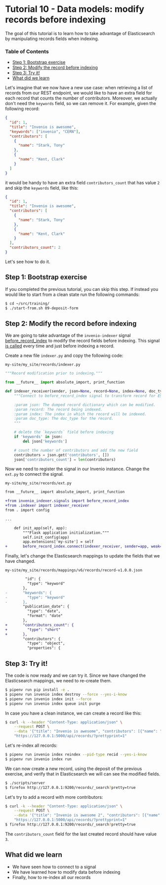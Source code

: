 # Tutorial 10 - Data models: modify records before indexing

The goal of this tutorial is to learn how to take advantage of Elasticsearch by manipulating records fields when indexing.

### Table of Contents

- [Step 1: Bootstrap exercise](#step-1-bootstrap-exercise)
- [Step 2: Modify the record before indexing](#step-2-modify-the-record-before-indexing)
- [Step 3: Try it!](#step-3-try-it)
- [What did we learn](#what-did-we-learn)

Let's imagine that we now have a new use case: when retrieving a list of records from our REST endpoint, we would like to have an extra field for each record that counts the number of contributors. Moreover, we actually don't need the `keywords` field, so we can remove it.
For example, given the following record:

```json
{
  "id": 1,
  "title": "Invenio is awesome",
  "keywords": ["invenio", "CERN"],
  "contributors": [
    {
      "name": "Stark, Tony"
    },
    {
      "name": "Kent, Clark"
    }
  ]
}
```

it would be handy to have an extra field `contributors_count` that has value `2` and skip the `keywords` field, like this:

```json
{
  "id": 1,
  "title": "Invenio is awesome",
  "contributors": [
    {
      "name": "Stark, Tony"
    },
    {
      "name": "Kent, Clark"
    }
  ],
  "contributors_count": 2
}
```

Let's see how to do it.

## Step 1: Bootstrap exercise

If you completed the previous tutorial, you can skip this step. If instead you would like to start from a clean state run the following commands:

```bash
$ cd ~/src/training/
$ ./start-from.sh 09-deposit-form
```

## Step 2: Modify the record before indexing

We are going to take advantage of the `invenio-indexer` signal [before_record_index](https://github.com/inveniosoftware/invenio-indexer/blob/master/invenio_indexer/signals.py) to modify the record fields before indexing.
This signal [is called](https://github.com/inveniosoftware/invenio-indexer/blob/master/invenio_indexer/api.py#L305) every time and just before indexing a record.

Create a new file `indexer.py` and copy the following code:

`my-site/my_site/records/indexer.py`

```python
"""Record modification prior to indexing."""

from __future__ import absolute_import, print_function

def indexer_receiver(sender, json=None, record=None, index=None, doc_type=None):
    """Connect to before_record_index signal to transform record for ES.

    :param json: The dumped record dictionary which can be modified.
    :param record: The record being indexed.
    :param index: The index in which the record will be indexed.
    :param doc_type: The doc_type for the record.
    """

    # delete the `keywords` field before indexing
    if 'keywords' in json:
        del json['keywords']

    # count the number of contributors and add the new field
    contributors = json.get('contributors', [])
    json['contributors_count'] = len(contributors)
```

Now we need to register the signal in our Invenio instance. Change the `ext.py` to connect the signal.

`my-site/my_site/records/ext.py`

```diff
from __future__ import absolute_import, print_function

+from invenio_indexer.signals import before_record_index
+from .indexer import indexer_receiver
from . import config

...

    def init_app(self, app):
        """Flask application initialization."""
        self.init_config(app)
        app.extensions['my-site'] = self
+       before_record_index.connect(indexer_receiver, sender=app, weak=False)
```

Finally, let's change the Elasticsearch mappings to update the fields that we have changed.

`my-site/my_site/records/mappings/v6/records/record-v1.0.0.json`

```diff
         "id": {
          "type": "keyword"
        },
-       "keywords": {
-         "type": "keyword"
-       },
        "publication_date": {
          "type": "date",
          "format": "date"
        },
+       "contributors_count": {
+         "type": "short"
+       },
        "contributors": {
          "type": "object",
          "properties": {
```

## Step 3: Try it!

The code is now ready and we can try it. Since we have changed the Elasticsearch mappings, we need to re-create them.

```bash
$ pipenv run pip install -e .
$ pipenv run invenio index destroy --force --yes-i-know
$ pipenv run invenio index init --force
$ pipenv run invenio index queue init purge
```

In case you have a clean instance, we can create a record like this:

```bash
$ curl -k --header "Content-Type: application/json" \
    --request POST \
    --data '{"title": "Invenio is awesome", "contributors": [{"name": "Kent, Clark"}], "owner": 1}' \
    "https://127.0.0.1:5000/api/records/?prettyprint=1"
```

Let's re-index all records:

```bash
$ pipenv run invenio index reindex --pid-type recid --yes-i-know
$ pipenv run invenio index run
```

We can now create a new record, using the deposit of the previous exercise, and verify that in Elasticsearch we will can see the modified fields.

```bash
$ ./scripts/server
$ firefox http://127.0.0.1:9200/records/_search?pretty=true
```

Let's try to add a record with more contributors:

```bash
$ curl -k --header "Content-Type: application/json" \
    --request POST \
    --data '{"title": "Invenio is awesome 2", "contributors": [{"name": "Kent, Clark"}, {"name": "Wayne, Bruce"}, {"name": "Stark, Tony"}], "owner": 1}' \
    "https://127.0.0.1:5000/api/records/?prettyprint=1"
$ firefox http://127.0.0.1:9200/records/_search?pretty=true
```

The `contributors_count` field for the last created record should have value `3`.

## What did we learn

- We have seen how to connect to a signal
- We have learned how to modify data before indexing
- Finally, how to re-index all our records
